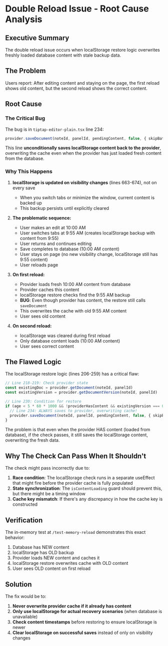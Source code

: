 # Double Reload Issue - Root Cause Analysis

## Executive Summary
The double reload issue occurs when localStorage restore logic overwrites freshly loaded database content with stale backup data.

## The Problem
Users report: After editing content and staying on the page, the first reload shows old content, but the second reload shows the correct content.

## Root Cause

### The Critical Bug
The bug is in `tiptap-editor-plain.tsx` line 234:
```typescript
provider.saveDocument(noteId, panelId, pendingContent, false, { skipBatching: true })
```

This line **unconditionally saves localStorage content back to the provider**, overwriting the cache even when the provider has just loaded fresh content from the database.

### Why This Happens

1. **localStorage is updated on visibility changes** (lines 663-674), not on every save
   - When you switch tabs or minimize the window, current content is backed up
   - This backup persists until explicitly cleared

2. **The problematic sequence:**
   - User makes an edit at 10:00 AM
   - User switches tabs at 9:55 AM (creates localStorage backup with content from 9:55)
   - User returns and continues editing
   - Save completes to database (10:00 AM content)
   - User stays on page (no new visibility change, localStorage still has 9:55 content)
   - User reloads page

3. **On first reload:**
   - Provider loads fresh 10:00 AM content from database
   - Provider caches this content
   - localStorage restore checks find the 9:55 AM backup
   - **BUG**: Even though provider has content, the restore still calls `saveDocument`
   - This overwrites the cache with old 9:55 AM content
   - User sees old content

4. **On second reload:**
   - localStorage was cleared during first reload
   - Only database content loads (10:00 AM content)
   - User sees correct content

## The Flawed Logic

The localStorage restore logic (lines 206-259) has a critical flaw:

```typescript
// Line 218-219: Check provider state
const existingDoc = provider.getDocument(noteId, panelId)
const existingVersion = provider.getDocumentVersion(noteId, panelId)

// Line 230: Condition for restore
if (age < 5 * 60 * 1000 && !providerHasContent && existingVersion === 0) {
  // Line 234: ALWAYS saves to provider, overwriting cache!
  provider.saveDocument(noteId, panelId, pendingContent, false, { skipBatching: true })
}
```

The problem is that even when the provider HAS content (loaded from database), if the check passes, it still saves the localStorage content, overwriting the fresh data.

## Why The Check Can Pass When It Shouldn't

The check might pass incorrectly due to:
1. **Race condition**: The localStorage check runs in a separate useEffect that might fire before the provider cache is fully populated
2. **State synchronization**: The `isContentLoading` guard should prevent this, but there might be a timing window
3. **Cache key mismatch**: If there's any discrepancy in how the cache key is constructed

## Verification

The in-memory test at `/test-memory-reload` demonstrates this exact behavior:
1. Database has NEW content
2. localStorage has OLD backup
3. Provider loads NEW content and caches it
4. localStorage restore overwrites cache with OLD content
5. User sees OLD content on first reload

## Solution

The fix would be to:
1. **Never overwrite provider cache if it already has content**
2. **Only use localStorage for actual recovery scenarios** (when database is unavailable)
3. **Check content timestamps** before restoring to ensure localStorage is newer
4. **Clear localStorage on successful saves** instead of only on visibility changes